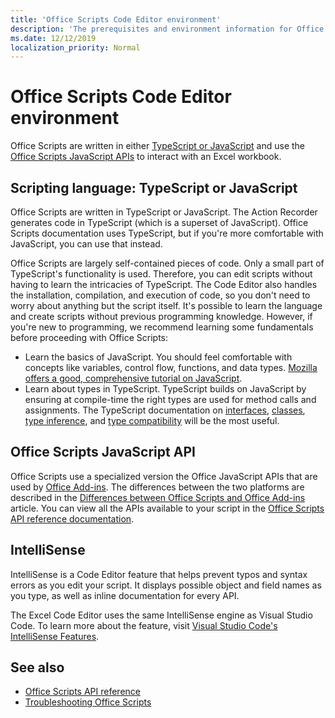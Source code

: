 ```yaml
---
title: 'Office Scripts Code Editor environment'
description: 'The prerequisites and environment information for Office Scripts for Excel on the web.'
ms.date: 12/12/2019
localization_priority: Normal
---
```


# Office Scripts Code Editor environment

Office Scripts are written in either [TypeScript or JavaScript](#scripting-language-typescript-or-javascript) and use the [Office Scripts JavaScript APIs](#office-scripts-javascript-api) to interact with an Excel workbook.

## Scripting language: TypeScript or JavaScript

Office Scripts are written in TypeScript or JavaScript. The Action Recorder generates code in TypeScript (which is a superset of JavaScript). Office Scripts documentation uses TypeScript, but if you're more comfortable with JavaScript, you can use that instead.

Office Scripts are largely self-contained pieces of code. Only a small part of TypeScript's functionality is used. Therefore, you can edit scripts without having to learn the intricacies of TypeScript. The Code Editor also handles the installation, compilation, and execution of code, so you don't need to worry about anything but the script itself. It's possible to learn the language and create scripts without previous programming knowledge. However, if you're new to programming, we recommend learning some fundamentals before proceeding with Office Scripts:

- Learn the basics of JavaScript. You should feel comfortable with concepts like variables, control flow, functions, and data types. [Mozilla offers a good, comprehensive tutorial on JavaScript](https://developer.mozilla.org/docs/Web/JavaScript/Guide/Introduction).
- Learn about types in TypeScript. TypeScript builds on JavaScript by ensuring at compile-time the right types are used for method calls and assignments. The TypeScript documentation on [interfaces](https://www.typescriptlang.org/docs/handbook/interfaces.html), [classes](https://www.typescriptlang.org/docs/handbook/classes.html), [type inference](https://www.typescriptlang.org/docs/handbook/type-inference.html), and [type compatibility](https://www.typescriptlang.org/docs/handbook/type-compatibility.html) will be the most useful.

## Office Scripts JavaScript API

Office Scripts use a specialized version the Office JavaScript APIs that are used by [Office Add-ins](/office/dev/add-ins/overview/index). The differences between the two platforms are described in the [Differences between Office Scripts and Office Add-ins](../resources/add-ins-differences.md#apis) article. You can view all the APIs available to your script in the [Office Scripts API reference documentation](/javascript/api/office-scripts/overview).

## IntelliSense

IntelliSense is a Code Editor feature that helps prevent typos and syntax errors as you edit your script. It displays possible object and field names as you type, as well as inline documentation for every API.

The Excel Code Editor uses the same IntelliSense engine as Visual Studio Code. To learn more about the feature, visit [Visual Studio Code's IntelliSense Features](https://code.visualstudio.com/docs/editor/intellisense#_intellisense-features).

## See also

- [Office Scripts API reference](/javascript/api/office-scripts/overview)
- [Troubleshooting Office Scripts](../testing/troubleshooting.md)
